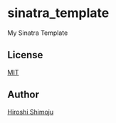 # sinatra_template
My Sinatra Template

## License
[MIT](https://github.com/shimoju/sinatra_template/blob/master/LICENSE)

## Author
[Hiroshi Shimoju](https://github.com/shimoju)
